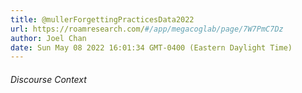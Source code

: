 ```yaml
---
title: @mullerForgettingPracticesData2022
url: https://roamresearch.com/#/app/megacoglab/page/7W7PmC7Dz
author: Joel Chan
date: Sun May 08 2022 16:01:34 GMT-0400 (Eastern Daylight Time)
---
```




###### Discourse Context


